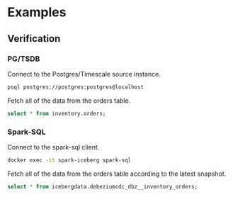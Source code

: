 # Examples

## Verification
### PG/TSDB
Connect to the Postgres/Timescale source instance.
```bash
psql postgres://postgres:postgres@localhost
```

Fetch all of the data from the orders table.
```sql
select * from inventory.orders;
```

### Spark-SQL
Connect to the spark-sql client.
```bash
docker exec -it spark-iceberg spark-sql
```

Fetch all of the data from the orders table according to the latest snapshot.
```sql
select * from icebergdata.debeziumcdc_dbz__inventory_orders;
```
